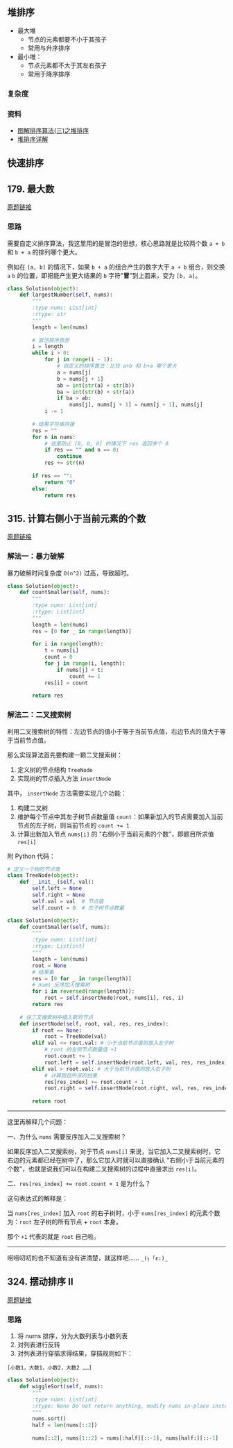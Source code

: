 


## 堆排序

- 最大堆
    - 节点的元素都要不小于其孩子
    - 常用与升序排序
- 最小堆：
    - 节点元素都不大于其左右孩子
    - 常用于降序排序
    
### 复杂度

### 资料

- [图解排序算法(三)之堆排序](https://www.cnblogs.com/chengxiao/p/6129630.html)
- [堆排序详解](https://www.cnblogs.com/0zcl/p/6737944.html)





## 快速排序




## 179. 最大数

[原题链接](https://leetcode-cn.com/problems/largest-number/)

### 思路

需要自定义排序算法，我这里用的是冒泡的思想，核心思路就是比较两个数 `a + b` 和 `b + a` 的排列哪个更大。

例如在 `[a, b]` 的情况下，如果 `b + a` 的组合产生的数字大于 `a + b` 组合，则交换 `a` `b` 的位置，即把能产生更大结果的 `b` 字符"**冒**"到上面来，变为 `[b, a]`。

```python
class Solution(object):
    def largestNumber(self, nums):
        """
        :type nums: List[int]
        :rtype: str
        """
        length = len(nums)
        
        # 冒泡排序思想
        i = length
        while i > 0:
            for j in range(i - 1):
                # 自定义的排序算法：比较 a+b 和 b+a 哪个更大 
                a = nums[j]
                b = nums[j + 1]
                ab = int(str(a) + str(b))
                ba = int(str(b) + str(a))
                if ba > ab:
                    nums[j], nums[j + 1] = nums[j + 1], nums[j]
            i -= 1
        
        # 结果字符串拼接
        res = ""
        for n in nums:
            # 这里防止 [0, 0, 0] 的情况下 res 返回多个 0
            if res == "" and n == 0:
                continue
            res += str(n)
        
        if res == "":
            return "0"
        else:
            return res
```


## 315. 计算右侧小于当前元素的个数

[原题链接](https://leetcode-cn.com/problems/count-of-smaller-numbers-after-self/)

### 解法一：暴力破解

暴力破解时间复杂度 `O(n^2)` 过高，导致超时。

```python
class Solution(object):
    def countSmaller(self, nums):
        """
        :type nums: List[int]
        :rtype: List[int]
        """
        length = len(nums)
        res = [0 for _ in range(length)]
        
        for i in range(length):
            t = nums[i]
            count = 0
            for j in range(i, length):
                if nums[j] < t:
                    count += 1
            res[i] = count
        
        return res
```

### 解法二：二叉搜索树

利用二叉搜索树的特性：左边节点的值小于等于当前节点值，右边节点的值大于等于当前节点值。

那么实现算法首先要构建一颗二叉搜索树：

1. 定义树的节点结构 `TreeNode`
2. 实现树的节点插入方法 `insertNode`

其中， `insertNode` 方法需要实现几个功能：

1. 构建二叉树
2. 维护每个节点中其左子树节点数量值 `count`：如果新加入的节点需要加入当前节点的左子树，则当前节点的 `count += 1`
3. 计算出新加入节点 `nums[i]` 的 "右侧小于当前元素的个数"，即题目所求值 `res[i]`

附 Python 代码：


```python
# 定义一个树的节点类
class TreeNode(object):
    def __init__(self, val):
        self.left = None
        self.right = None
        self.val = val  # 节点值
        self.count = 0  # 左子树节点数量

class Solution(object):
    def countSmaller(self, nums):
        """
        :type nums: List[int]
        :rtype: List[int]
        """
        length = len(nums)        
        root = None
        # 结果集
        res = [0 for _ in range(length)]
        # nums 反序加入搜索树
        for i in reversed(range(length)):
            root = self.insertNode(root, nums[i], res, i)
        return res
    
    # 往二叉搜索树中插入新的节点
    def insertNode(self, root, val, res, res_index):
        if root == None:
            root = TreeNode(val)
        elif val <= root.val: # 小于当前节点值则放入左子树
            # root 的左侧节点数量值 +1
            root.count += 1
            root.left = self.insertNode(root.left, val, res, res_index)
        elif val > root.val: # 大于当前节点值则放入右子树
            # 计算题目所求的结果
            res[res_index] += root.count + 1
            root.right = self.insertNode(root.right, val, res, res_index)
            
        return root
```

----

这里再解释几个问题：

一、为什么 `nums` 需要反序加入二叉搜索树？

如果反序加入二叉搜索树，对于节点 `nums[i]` 来说，当它加入二叉搜索树时，它右边的元素都已经在树中了，那么它加入时就可以直接确认 "右侧小于当前元素的个数"，也就是说我们可以在构建二叉搜索树的过程中直接求出 `res[i]`。

二、`res[res_index] += root.count + 1` 是为什么？

这句表达式的解释是：

当 `nums[res_index]` 加入 `root` 的右子树时，小于 `nums[res_index]` 的元素个数为：`root` 左子树的所有节点 + `root` 本身。

那个 `+1` 代表的就是 `root` 自己啦。

----

唠唠叨叨的也不知道有没有讲清楚，就这样吧…… `_(┐「ε:)_`




## 324. 摆动排序 II

[原题链接](https://leetcode-cn.com/problems/wiggle-sort-ii/submissions/)

### 思路

1. 将 nums 排序，分为大数列表与小数列表
2. 对列表进行反转
3. 对列表进行穿插求得结果，穿插规则如下：

```
[小数1，大数1，小数2，大数2 ……]
```

```python
class Solution(object):
    def wiggleSort(self, nums):
        """
        :type nums: List[int]
        :rtype: None Do not return anything, modify nums in-place instead.
        """
        nums.sort()
        half = len(nums[::2])
        
        nums[::2], nums[1::2] = nums[:half][::-1], nums[half:][::-1]
```



